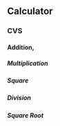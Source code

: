 ## Calculator

### CVS 
#### Addition,
##### Multiplication
##### Square
##### Division
##### Square Root
